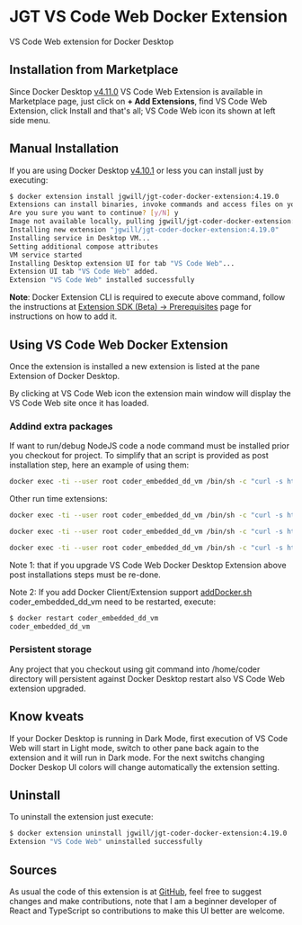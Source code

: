 # JGT VS Code Web Docker Extension

VS Code Web extension for Docker Desktop

## Installation from Marketplace

Since Docker Desktop [v4.11.0](https://docs.docker.com/desktop/release-notes/#docker-desktop-4110) VS Code Web Extension is available in Marketplace page, just click on **+ Add Extensions**, find VS Code Web Extension, click Install and that's all; VS Code Web icon its shown at left side menu.

## Manual Installation

If you are using Docker Desktop [v4.10.1](https://docs.docker.com/desktop/release-notes/#docker-desktop-4101) or less  you can install just by executing:

```bash
$ docker extension install jgwill/jgt-coder-docker-extension:4.19.0
Extensions can install binaries, invoke commands and access files on your machine.
Are you sure you want to continue? [y/N] y
Image not available locally, pulling jgwill/jgt-coder-docker-extension:4.19.0...
Installing new extension "jgwill/jgt-coder-docker-extension:4.19.0"
Installing service in Desktop VM...
Setting additional compose attributes
VM service started
Installing Desktop extension UI for tab "VS Code Web"...
Extension UI tab "VS Code Web" added.
Extension "VS Code Web" installed successfully
```

**Note**: Docker Extension CLI is required to execute above command, follow the instructions at [Extension SDK (Beta) -> Prerequisites](https://docs.docker.com/desktop/extensions-sdk/#prerequisites) page for instructions on how to add it.

## Using VS Code Web Docker Extension

Once the extension is installed a new extension is listed at the pane Extension of Docker Desktop.

By clicking at VS Code Web icon the extension main window will display the VS Code Web site once it has loaded.

### Addind extra packages

If want to run/debug NodeJS code a node command must be installed prior you checkout for project.
To simplify that an script is provided as post installation step, here an example of using them:

```bash
docker exec -ti --user root coder_embedded_dd_vm /bin/sh -c "curl -s https://raw.githubusercontent.com/jgwill/jgt-coder-docker-extension/main/addNodeJS.sh | bash"
```

Other run time extensions:

```bash
docker exec -ti --user root coder_embedded_dd_vm /bin/sh -c "curl -s https://raw.githubusercontent.com/jgwill/jgt-coder-docker-extension/main/addDocker.sh | bash"
```

```bash
docker exec -ti --user root coder_embedded_dd_vm /bin/sh -c "curl -s https://raw.githubusercontent.com/jgwill/jgt-coder-docker-extension/main/addJava.sh | bash"
```

```bash
docker exec -ti --user root coder_embedded_dd_vm /bin/sh -c "curl -s https://raw.githubusercontent.com/jgwill/jgt-coder-docker-extension/main/addPython.sh | bash"
```

Note 1: that if you upgrade VS Code Web Docker Desktop Extension above post installations steps must be re-done.

Note 2: If you add Docker Client/Extension support [addDocker.sh](https://raw.githubusercontent.com/jgwill/jgt-coder-docker-extension/main/addDocker.sh) coder_embedded_dd_vm need to be restarted, execute:

```bash
$ docker restart coder_embedded_dd_vm
coder_embedded_dd_vm
```

### Persistent storage

Any project that you checkout using git command into /home/coder directory will persistent against Docker Desktop restart also VS Code Web extension upgraded.

## Know kveats

If your Docker Desktop is running in Dark Mode, first execution of VS Code Web will start in Light mode, switch to other pane back again to the extension and it will run in Dark mode. For the next switchs changing Docker Deskop UI colors will change automatically the extension setting.

## Uninstall

To uninstall the extension just execute:

```bash
$ docker extension uninstall jgwill/jgt-coder-docker-extension:4.19.0
Extension "VS Code Web" uninstalled successfully
```

## Sources

As usual the code of this extension is at [GitHub](https://github.com/jgwill/jgt-coder-docker-extension), feel free to suggest changes and make contributions, note that I am a beginner developer of React and TypeScript so contributions to make this UI better are welcome.
